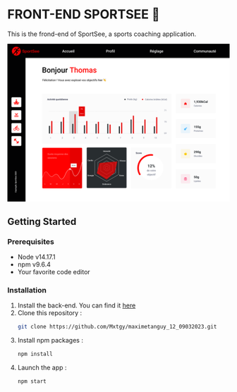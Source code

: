 # FRONT-END SPORTSEE 🚀

This is the frond-end of SportSee, a sports coaching application.

![Maquette](/public/maquette.png "L'interface de SportSee")

 
## Getting Started

### Prerequisites
* Node v14.17.1
* npm v9.6.4
* Your favorite code editor

### Installation
1. Install the back-end. You can find it [here](https://github.com/OpenClassrooms-Student-Center/P9-front-end-dashboard)
2. Clone this repository :
   ```sh
   git clone https://github.com/Mxtgy/maximetanguy_12_09032023.git
   ```
3. Install npm packages :
   ```sh
   npm install
   ```
4. Launch the app :
   ```sh
   npm start
   ```

